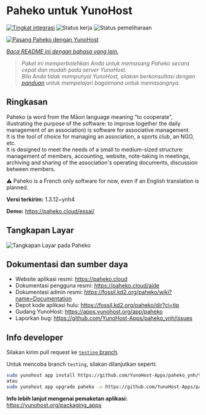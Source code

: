 <!--
N.B.: README ini dibuat secara otomatis oleh <https://github.com/YunoHost/apps/tree/master/tools/readme_generator>
Ini TIDAK boleh diedit dengan tangan.
-->

# Paheko untuk YunoHost

[![Tingkat integrasi](https://apps.yunohost.org/badge/integration/paheko)](https://ci-apps.yunohost.org/ci/apps/paheko/)
![Status kerja](https://apps.yunohost.org/badge/state/paheko)
![Status pemeliharaan](https://apps.yunohost.org/badge/maintained/paheko)

[![Pasang Paheko dengan YunoHost](https://install-app.yunohost.org/install-with-yunohost.svg)](https://install-app.yunohost.org/?app=paheko)

*[Baca README ini dengan bahasa yang lain.](./ALL_README.md)*

> *Paket ini memperbolehkan Anda untuk memasang Paheko secara cepat dan mudah pada server YunoHost.*  
> *Bila Anda tidak mempunyai YunoHost, silakan berkonsultasi dengan [panduan](https://yunohost.org/install) untuk mempelajari bagaimana untuk memasangnya.*

## Ringkasan

Paheko (a word from the Māori language meaning "to cooperate", illustrating the purpose of the software: to improve together the daily management of an association) is software for associative management.  
It is the tool of choice for managing an association, a sports club, an NGO, etc.  
It is designed to meet the needs of a small to medium-sized structure: management of members, accounting, website, note-taking in meetings, archiving and sharing of the association's operating documents, discussion between members.

⚠️ Paheko is a French only software for now, even if an English translation is planned.


**Versi terkirim:** 1.3.12~ynh4

**Demo:** <https://paheko.cloud/essai/>

## Tangkapan Layar

![Tangkapan Layar pada Paheko](./doc/screenshots/screenshot.png)

## Dokumentasi dan sumber daya

- Website aplikasi resmi: <https://paheko.cloud>
- Dokumentasi pengguna resmi: <https://paheko.cloud/aide>
- Dokumentasi admin resmi: <https://fossil.kd2.org/paheko/wiki?name=Documentation>
- Depot kode aplikasi hulu: <https://fossil.kd2.org/paheko/dir?ci=tip>
- Gudang YunoHost: <https://apps.yunohost.org/app/paheko>
- Laporkan bug: <https://github.com/YunoHost-Apps/paheko_ynh/issues>

## Info developer

Silakan kirim pull request ke [`testing` branch](https://github.com/YunoHost-Apps/paheko_ynh/tree/testing).

Untuk mencoba branch `testing`, silakan dilanjutkan seperti:

```bash
sudo yunohost app install https://github.com/YunoHost-Apps/paheko_ynh/tree/testing --debug
atau
sudo yunohost app upgrade paheko -u https://github.com/YunoHost-Apps/paheko_ynh/tree/testing --debug
```

**Info lebih lanjut mengenai pemaketan aplikasi:** <https://yunohost.org/packaging_apps>
